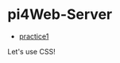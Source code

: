 # pi4Web-Server

- [practice1](https://github.com/Nave-wata/pi4Web-Server/tree/main/practice1)

Let's use CSS!
